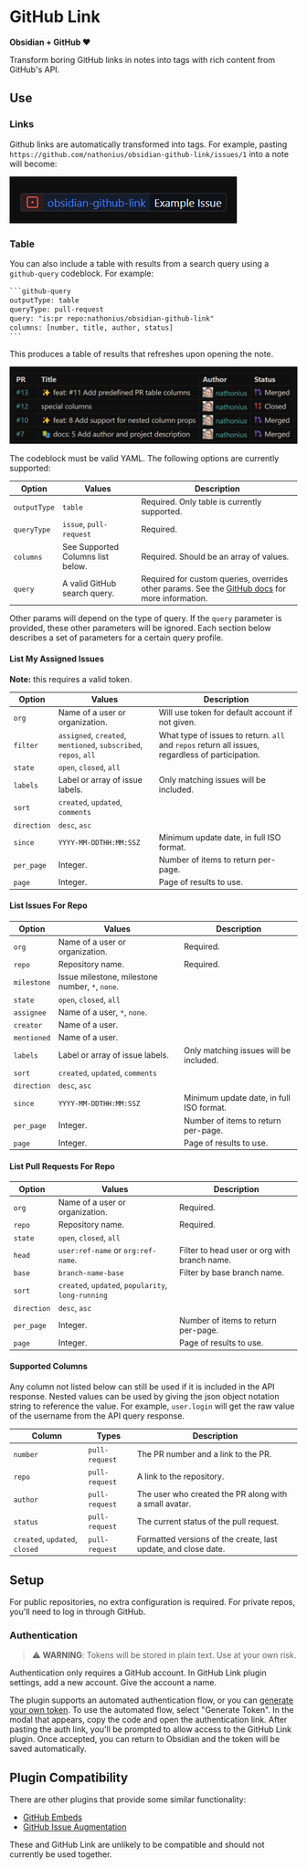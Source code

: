 # GitHub Link

**Obsidian + GitHub ❤️**

Transform boring GitHub links in notes into tags with rich content from GitHub's API.

## Use

### Links

Github links are automatically transformed into tags. For example, pasting `https://github.com/nathonius/obsidian-github-link/issues/1` into a note will become:

![ExampleTag](doc/ExampleInlineTag.png)

### Table

You can also include a table with results from a search query using a `github-query` codeblock. For example:

````
```github-query
outputType: table
queryType: pull-request
query: "is:pr repo:nathonius/obsidian-github-link"
columns: [number, title, author, status]
```
````

This produces a table of results that refreshes upon opening the note.

![ExampleTable](doc/ExampleQueryResult.png)

The codeblock must be valid YAML. The following options are currently supported:

| Option       | Values                            | Description                                                                                                                                                                                       |
| ------------ | --------------------------------- | ------------------------------------------------------------------------------------------------------------------------------------------------------------------------------------------------- |
| `outputType` | `table`                           | Required. Only table is currently supported.                                                                                                                                                      |
| `queryType`  | `issue`, `pull-request`           | Required.                                                                                                                                                                                         |
| `columns`    | See Supported Columns list below. | Required. Should be an array of values.                                                                                                                                                           |
| `query`      | A valid GitHub search query.      | Required for custom queries, overrides other params. See the [GitHub docs](https://docs.github.com/en/search-github/searching-on-github/searching-issues-and-pull-requests) for more information. |

Other params will depend on the type of query. If the `query` parameter is provided, these other parameters will be ignored. Each section below describes a set of parameters for a certain query profile.

#### List My Assigned Issues

**Note:** this requires a valid token.

| Option      | Values                                                           | Description                                                                                      |
| ----------- | ---------------------------------------------------------------- | ------------------------------------------------------------------------------------------------ |
| `org`       | Name of a user or organization.                                  | Will use token for default account if not given.                                                 |
| `filter`    | `assigned`, `created`, `mentioned`, `subscribed`, `repos`, `all` | What type of issues to return. `all` and `repos` return all issues, regardless of participation. |
| `state`     | `open`, `closed`, `all`                                          |                                                                                                  |
| `labels`    | Label or array of issue labels.                                  | Only matching issues will be included.                                                           |
| `sort`      | `created`, `updated`, `comments`                                 |                                                                                                  |
| `direction` | `desc`, `asc`                                                    |                                                                                                  |
| `since`     | `YYYY-MM-DDTHH:MM:SSZ`                                           | Minimum update date, in full ISO format.                                                         |
| `per_page`  | Integer.                                                         | Number of items to return per-page.                                                              |
| `page`      | Integer.                                                         | Page of results to use.                                                                          |

#### List Issues For Repo

| Option      | Values                                          | Description                              |
| ----------- | ----------------------------------------------- | ---------------------------------------- |
| `org`       | Name of a user or organization.                 | Required.                                |
| `repo`      | Repository name.                                | Required.                                |
| `milestone` | Issue milestone, milestone number, `*`, `none`. |                                          |
| `state`     | `open`, `closed`, `all`                         |                                          |
| `assignee`  | Name of a user, `*`, `none`.                    |                                          |
| `creator`   | Name of a user.                                 |                                          |
| `mentioned` | Name of a user.                                 |                                          |
| `labels`    | Label or array of issue labels.                 | Only matching issues will be included.   |
| `sort`      | `created`, `updated`, `comments`                |                                          |
| `direction` | `desc`, `asc`                                   |                                          |
| `since`     | `YYYY-MM-DDTHH:MM:SSZ`                          | Minimum update date, in full ISO format. |
| `per_page`  | Integer.                                        | Number of items to return per-page.      |
| `page`      | Integer.                                        | Page of results to use.                  |

#### List Pull Requests For Repo

| Option      | Values                                             | Description                                  |
| ----------- | -------------------------------------------------- | -------------------------------------------- |
| `org`       | Name of a user or organization.                    | Required.                                    |
| `repo`      | Repository name.                                   | Required.                                    |
| `state`     | `open`, `closed`, `all`                            |                                              |
| `head`      | `user:ref-name` or `org:ref-name`.                 | Filter to head user or org with branch name. |
| `base`      | `branch-name-base`                                 | Filter by base branch name.                  |
| `sort`      | `created`, `updated`, `popularity`, `long-running` |                                              |
| `direction` | `desc`, `asc`                                      |                                              |
| `per_page`  | Integer.                                           | Number of items to return per-page.          |
| `page`      | Integer.                                           | Page of results to use.                      |

#### Supported Columns

Any column not listed below can still be used if it is included in the API response. Nested values can be used by giving the json object notation string to reference the value. For example, `user.login` will get the raw value of the username from the API query response.

| Column                         | Types          | Description                                                    |
| ------------------------------ | -------------- | -------------------------------------------------------------- |
| `number`                       | `pull-request` | The PR number and a link to the PR.                            |
| `repo`                         | `pull-request` | A link to the repository.                                      |
| `author`                       | `pull-request` | The user who created the PR along with a small avatar.         |
| `status`                       | `pull-request` | The current status of the pull request.                        |
| `created`, `updated`, `closed` | `pull-request` | Formatted versions of the create, last update, and close date. |

## Setup

For public repositories, no extra configuration is required. For private repos, you'll need to log in through GitHub.

### Authentication

> ⚠️ **WARNING**: Tokens will be stored in plain text. Use at your own risk.

Authentication only requires a GitHub account. In GitHub Link plugin settings, add a new account. Give the account a name.

The plugin supports an automated authentication flow, or you can [generate your own token](https://github.com/settings/tokens). To use the automated flow, select "Generate Token". In the modal that appears, copy the code and open the authentication link. After pasting the auth link, you'll be prompted to allow access to the GitHub Link plugin. Once accepted, you can return to Obsidian and the token will be saved automatically.

## Plugin Compatibility

There are other plugins that provide some similar functionality:

-   [GitHub Embeds](https://github.com/MrGVSV/obsidian-github-embeds)
-   [GitHub Issue Augmentation](https://github.com/samprintz/obsidian-issue-augmentation-plugin)

These and GitHub Link are unlikely to be compatible and should not currently be used together.
